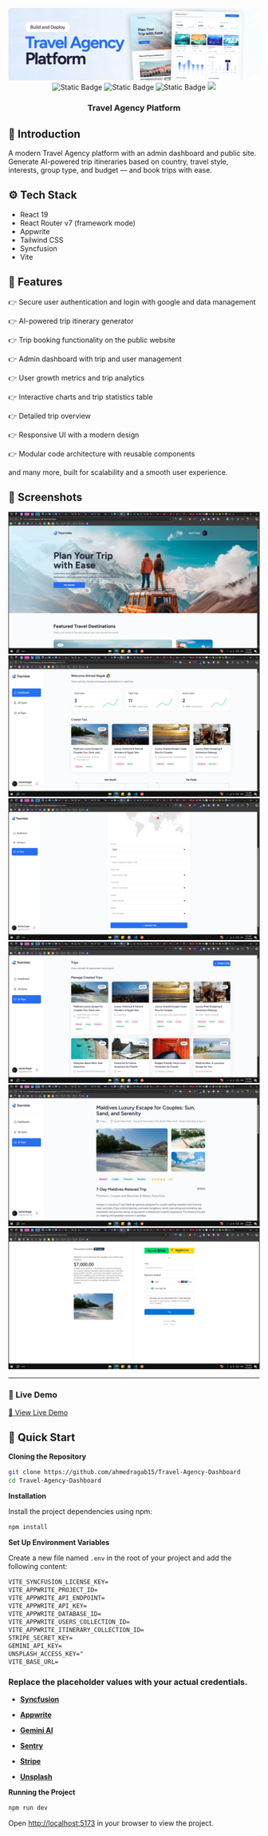 <div align="center">
  <br />
    <a href="https://www.youtube.com/watch?v=xZ1ba-RLrjo" target="_blank">
      <img src="public/assets/preview/hero.png" alt="Project Banner">
    </a>
  <br />
  <div>
    <img alt="Static Badge" src="https://img.shields.io/badge/React-4c84f3?style=for-the-badge&logo=react&logoColor=white">
    <img alt="Static Badge" src="https://img.shields.io/badge/Appwrite-f05695?style=for-the-badge&logo=appwrite&logoColor=white">
    <img alt="Static Badge" src="https://img.shields.io/badge/Syncfusion-181758?style=for-the-badge&logoColor=white">
    <img src="https://img.shields.io/badge/-Tailwind_CSS-38B2AC?style=for-the-badge&logo=tailwind-css&logoColor=white" />
  </div>
  <h3 align="center">Travel Agency Platform</h3>
</div>

## <a name="introduction">🤖 Introduction</a>

A modern Travel Agency platform with an admin dashboard and public site. Generate AI-powered trip itineraries based on country, travel style, interests, group type, and budget — and book trips with ease.

## <a name="tech-stack">⚙️ Tech Stack</a>

- React 19
- React Router v7 (framework mode)
- Appwrite
- Tailwind CSS
- Syncfusion
- Vite

## <a name="features">🔋 Features</a>

👉 Secure user authentication and login with google and data management

👉 AI-powered trip itinerary generator

👉 Trip booking functionality on the public website

👉 Admin dashboard with trip and user management

👉 User growth metrics and trip analytics

👉 Interactive charts and trip statistics table

👉 Detailed trip overview

👉 Responsive UI with a modern design

👉 Modular code architecture with reusable components

and many more, built for scalability and a smooth user experience.

## <a name="screenshots">📸 Screenshots</a>

   <img src="public/assets/preview/home.png" >
  <br />

   <img src="public/assets/preview/dashboard.png" >
  <br /> 
 
   <img src="public/assets/preview/create-trip.png" >
  <br /> 
 
   <img src="public/assets/preview/trips.png" >
  <br />

   <img src="public/assets/preview/trip-details.png" >
  <br />

   <img src="public/assets/preview/payment.png" >
 
---

### 🚀 Live Demo

[🔗 View Live Demo](https://travel-agency-psi-bice.vercel.app)

## <a name="quick-start">🤸 Quick Start</a>

**Cloning the Repository**

```bash
git clone https://github.com/ahmedragab15/Travel-Agency-Dashboard
cd Travel-Agency-Dashboard
```

**Installation**

Install the project dependencies using npm:

```bash
npm install
```

**Set Up Environment Variables**

Create a new file named `.env` in the root of your project and add the following content:

```env
VITE_SYNCFUSION_LICENSE_KEY=
VITE_APPWRITE_PROJECT_ID=
VITE_APPWRITE_API_ENDPOINT=
VITE_APPWRITE_API_KEY=
VITE_APPWRITE_DATABASE_ID=
VITE_APPWRITE_USERS_COLLECTION_ID=
VITE_APPWRITE_ITINERARY_COLLECTION_ID=
STRIPE_SECRET_KEY=
GEMINI_API_KEY=
UNSPLASH_ACCESS_KEY="
VITE_BASE_URL=
```

### Replace the placeholder values with your actual credentials.

- **[Syncfusion](https://jsm.dev/tourvisto-syncfusion)**

- **[Appwrite](https://jsm.dev/tourvisto-appwrite)**

- **[Gemini AI](https://aistudio.google.com/)**

- **[Sentry](https://sentry.io/)**

- **[Stripe](https://stripe.com/)**

- **[Unsplash](https://unsplash.com/)**

**Running the Project**

```bash
npm run dev
```

Open [http://localhost:5173](http://localhost:5173/) in your browser to view the project.
